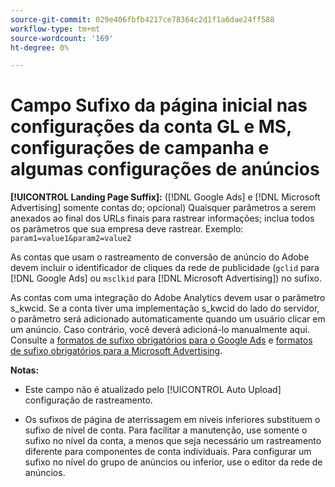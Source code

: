 ```yaml
---
source-git-commit: 029e406fbfb4217ce78364c2d1f1a6dae24ff588
workflow-type: tm+mt
source-wordcount: '169'
ht-degree: 0%

---
```

# Campo Sufixo da página inicial nas configurações da conta GL e MS, configurações de campanha e algumas configurações de anúncios

**[!UICONTROL Landing Page Suffix]:** ([!DNL Google Ads] e [!DNL Microsoft Advertising] somente contas do; opcional) Quaisquer parâmetros a serem anexados ao final dos URLs finais para rastrear informações; inclua todos os parâmetros que sua empresa deve rastrear. Exemplo: `param1=value1&param2=value2`

As contas que usam o rastreamento de conversão de anúncio do Adobe devem incluir o identificador de cliques da rede de publicidade (`gclid` para [!DNL Google Ads] ou `msclkid` para [!DNL Microsoft Advertising]) no sufixo.

As contas com uma integração do Adobe Analytics devem usar o parâmetro s_kwcid. Se a conta tiver uma implementação s_kwcid do lado do servidor, o parâmetro será adicionado automaticamente quando um usuário clicar em um anúncio. Caso contrário, você deverá adicioná-lo manualmente aqui. Consulte a [formatos de sufixo obrigatórios para o Google Ads](/help/search-social-commerce/tracking/formats-click-tracking-google.md) e [formatos de sufixo obrigatórios para a Microsoft Advertising](/help/search-social-commerce/tracking/formats-click-tracking-microsoft.md).

**Notas:**

* Este campo não é atualizado pelo [!UICONTROL Auto Upload] configuração de rastreamento.

* Os sufixos de página de aterrissagem em níveis inferiores substituem o sufixo de nível de conta. Para facilitar a manutenção, use somente o sufixo no nível da conta, a menos que seja necessário um rastreamento diferente para componentes de conta individuais. Para configurar um sufixo no nível do grupo de anúncios ou inferior, use o editor da rede de anúncios.
